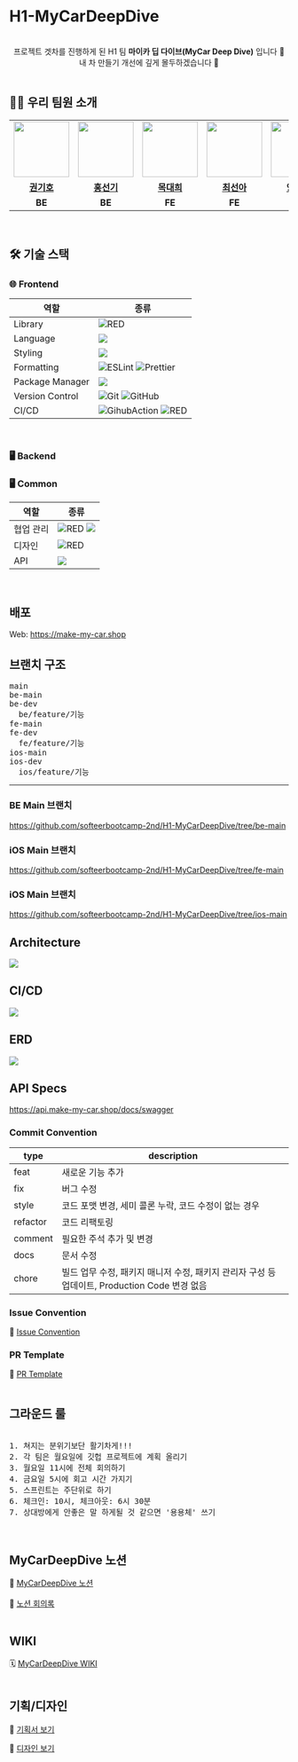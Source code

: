 # H1-MyCarDeepDive

<div align="center">
<br>
프로젝트 겟차를 진행하게 된 H1 팀 <b>마이카 딥 다이브(MyCar Deep Dive)</b> 입니다 🙂
<br>
내 차 만들기 개선에 깊게 몰두하겠습니다 🌊

</div>
<br>

## 🫶🏻 우리 팀원 소개

<table align="center">
<tbody>
<tr>
<td align="center"><a href="https://github.com/Chocochip101"><img src="https://avatars.githubusercontent.com/Chocochip101" width="100px;" alt=""/></td>
<td align="center"><a href="https://github.com/ajsthfldu"><img src="https://avatars.githubusercontent.com/ajsthfldu" width="100px;" alt=""/></td>
<td align="center"><a href="https://github.com/Daehee99"><img src="https://avatars.githubusercontent.com/Daehee99" width="100px;" alt=""/></td>
<td align="center"><a href="https://github.com/choiseona"><img src="https://avatars.githubusercontent.com/choiseona" width="100px;" alt=""/></td>
<td align="center"><a href="https://github.com/SHCommit"><img src="https://avatars.githubusercontent.com/SHCommit" width="100px;" alt=""/></td>
<td align="center"><a href="https://github.com/NamSeok-Bae"><img src="https://avatars.githubusercontent.com/NamSeok-Bae" width="100px;" alt=""/></td>
<tr/>
<tr>
<td align="center"><a href="https://github.com/Chocochip101"><b>권기호</b></a></td>
<td align="center"><a href="https://github.com/ajsthfldu"><b>홍선기</b></a></td>
<td align="center"><a href="https://github.com/Daehee99"><b>목대희</b></a></td>
<td align="center"><a href="https://github.com/choiseona"><b>최선아</b></a></td>
<td align="center"><a href="https://github.com/SHCommit"><b>양승현</b></a></td>
<td align="center"><a href="https://github.com/NamSeok-Bae"><b>배남석</b></a></td>
</tr>
<tr>
<td align="center"><b>BE</b></a></td>
<td align="center"><b>BE</b></a></td>
<td align="center"><b>FE</b></a></td>
<td align="center"><b>FE</b></a></td>
<td align="center"><b>IOS</b></a></td>
<td align="center"><b>IOS</b></a></td>
</tr>
</tbody>
</table>
<br>

## 🛠 기술 스택

### 🌐 Frontend
|역할|종류|
|-|-|
|Library|<img alt="RED" src ="https://img.shields.io/badge/REACT-61DAFB.svg?&style=for-the-badge&logo=React&logoColor=white"/> 
|Language|<img src="https://img.shields.io/badge/typescript-3178C6?style=for-the-badge&logo=typescript&logoColor=white">
|Styling|<img src="https://img.shields.io/badge/tailwind css-06B6D4?style=for-the-badge&logo=tailwind css&logoColor=white">|
|Formatting|![ESLint](https://img.shields.io/badge/ESLint-4B3263?style=for-the-badge&logo=eslint&logoColor=white) ![Prettier](https://img.shields.io/badge/Prettier-F7B93E?style=for-the-badge&logo=prettier&logoColor=white)|
|Package Manager|<img src="https://img.shields.io/badge/varn-2C8EBB?style=for-the-badge&logo=varn&logoColor=white">|                                         
|Version Control|![Git](https://img.shields.io/badge/git-%23F05033.svg?style=for-the-badge&logo=git&logoColor=white) ![GitHub](https://img.shields.io/badge/github-%23121011.svg?style=for-the-badge&logo=github&logoColor=white) |
|CI/CD|![GihubAction](https://img.shields.io/badge/githubactions-2088FF?style=for-the-badge&logo={githubactions}&logoColor={white}) <img alt="RED" src ="https://img.shields.io/badge/Amazon S3-569A31.svg?&style=for-the-badge&logo=AmazonS3&logoColor=white"/> |
<br />

### 🖥 Backend

### 🖥 Common
|역할|종류|
|-|-|
|협업 관리|<img alt="RED" src ="https://img.shields.io/badge/Notion-000000.svg?&style=for-the-badge&logo=Notion&logoColor=white"/> <img src="https://img.shields.io/badge/slack-4A154B?style=for-the-badge&logo=slack&logoColor=white">
|디자인|<img alt="RED" src ="https://img.shields.io/badge/Figma-F24E1E.svg?&style=for-the-badge&logo=Figma&logoColor=white"/>|
|API|<img src="https://img.shields.io/badge/swagger-85EA2D?style=for-the-badge&logo=swagger&logoColor=white">      

<br />

## 배포
Web: https://make-my-car.shop

## 브랜치 구조

<pre>
main
be-main
be-dev
  be/feature/기능
fe-main
fe-dev
  fe/feature/기능
ios-main
ios-dev
  ios/feature/기능
</pre>
---

### BE Main 브랜치
https://github.com/softeerbootcamp-2nd/H1-MyCarDeepDive/tree/be-main
### iOS Main 브랜치
https://github.com/softeerbootcamp-2nd/H1-MyCarDeepDive/tree/fe-main
### iOS Main 브랜치
https://github.com/softeerbootcamp-2nd/H1-MyCarDeepDive/tree/ios-main


## Architecture
![](https://github.com/softeerbootcamp-2nd/H1-MyCarDeepDive/assets/73146678/11d66869-aed1-4478-9ab9-e439e7705722)

## CI/CD
![](https://github.com/softeerbootcamp-2nd/H1-MyCarDeepDive/assets/73146678/8c90869a-87fe-4f50-a794-6344b872ef09)

## ERD
![](https://github.com/softeerbootcamp-2nd/H1-MyCarDeepDive/assets/73146678/785bec39-f8bf-49db-8bd0-976db353408d)

## API Specs

https://api.make-my-car.shop/docs/swagger


### Commit Convention

| type | description |
| --- | --- |
| feat | 새로운 기능 추가 |
| fix | 버그 수정 |
| style | 코드 포맷 변경, 세미 콜론 누락, 코드 수정이 없는 경우 |
| refactor | 코드 리팩토링 |
| comment | 필요한 주석 추가 및 변경 |
| docs | 문서 수정 |
| chore | 빌드 업무 수정, 패키지 매니저 수정, 패키지 관리자 구성 등 업데이트, Production Code 변경 없음 |

### Issue Convention
📌 [Issue Convention](https://github.com/softeerbootcamp-2nd/H1-MyCarDeepDive/blob/main/.github/ISSUE_TEMPLATE/issue-template.md)

### PR Template
📌 [PR Template](https://github.com/softeerbootcamp-2nd/H1-MyCarDeepDive/blob/main/.github/pull_request_template.md)
<br><br>

## 그라운드 룰
<pre>

1. 쳐지는 분위기보단 활기차게!!!
2. 각 팀은 월요일에 깃헙 프로젝트에 계획 올리기
3. 월요일 11시에 전체 회의하기
4. 금요일 5시에 회고 시간 가지기
5. 스프린트는 주단위로 하기
6. 체크인: 10시, 체크아웃: 6시 30분
7. 상대방에게 안좋은 말 하게될 것 같으면 '용용체' 쓰기
</pre>
<br>

## MyCarDeepDive 노션
🚙 [MyCarDeepDive 노션](https://www.notion.so/12c92b59410e432297a196fbd0769efd?pvs=4)   
<br>
📘 [노션 회의록](https://www.notion.so/bf63befe0ca049ffb87e89ef79fb6dab?pvs=4)   
<br>

## WIKI
🗓 [MyCarDeepDive WIKI](https://github.com/softeerbootcamp-2nd/H1-MyCarDeepDive/wiki)
<br><br>

## 기획/디자인

📝 [기획서 보기](https://www.figma.com/file/p1UkFMMha9P4UvMSgxjjUJ/Handoff_guidelines?node-id=1%3A6&mode=dev)

🌈 [디자인 보기](https://www.figma.com/file/p1UkFMMha9P4UvMSgxjjUJ/Handoff_guidelines?node-id=8%3A17111&mode=dev)
